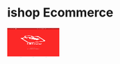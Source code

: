 # ishop Ecommerce

<img align="left" alt="android" width="120px" height="70px" src="https://github.com/mosfeqanik/ishop/blob/main/screenshots/1.jpeg" />